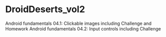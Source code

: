 # DroidDeserts_vol2
Android fundamentals 04.1: Clickable images including Challenge and Homework
Android fundamentals 04.2: Input controls including Challenge
